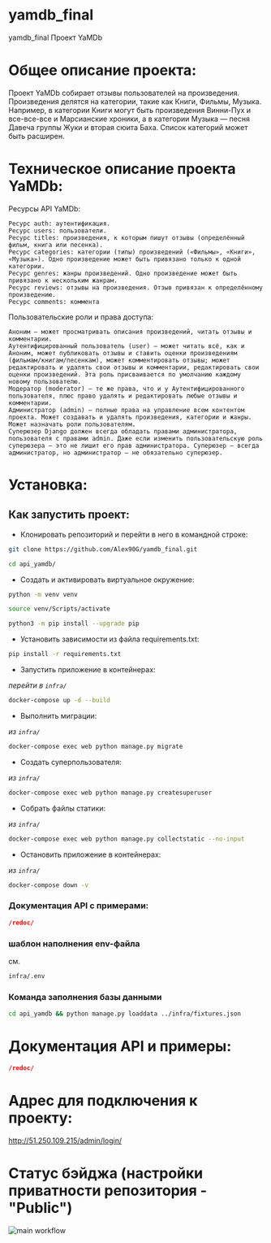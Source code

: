 # yamdb_final
yamdb_final
Проект YaMDb

# Общее описание проекта:
Проект YaMDb собирает отзывы пользователей на произведения.
Произведения делятся на категории, такие как Книги, Фильмы, Музыка. Например, в категории Книги могут быть произведения Винни-Пух и все-все-все и Марсианские хроники, а в категории Музыка — песня Давеча группы Жуки и вторая сюита Баха. Список категорий может быть расширен. 


# Техническое описание проекта YaMDb:

Ресурсы API YaMDb:

    Ресурс auth: аутентификация.
    Ресурс users: пользователи.
    Ресурс titles: произведения, к которым пишут отзывы (определённый фильм, книга или песенка).
    Ресурс categories: категории (типы) произведений («Фильмы», «Книги», «Музыка»). Одно произведение может быть привязано только к одной категории.
    Ресурс genres: жанры произведений. Одно произведение может быть привязано к нескольким жанрам.
    Ресурс reviews: отзывы на произведения. Отзыв привязан к определённому произведению.
    Ресурс comments: коммента

Пользовательские роли и права доступа:

    Аноним — может просматривать описания произведений, читать отзывы и комментарии.
    Аутентифицированный пользователь (user) — может читать всё, как и Аноним, может публиковать отзывы и ставить оценки произведениям (фильмам/книгам/песенкам), может комментировать отзывы; может редактировать и удалять свои отзывы и комментарии, редактировать свои оценки произведений. Эта роль присваивается по умолчанию каждому новому пользователю.
    Модератор (moderator) — те же права, что и у Аутентифицированного пользователя, плюс право удалять и редактировать любые отзывы и комментарии.
    Администратор (admin) — полные права на управление всем контентом проекта. Может создавать и удалять произведения, категории и жанры. Может назначать роли пользователям.
    Суперюзер Django должен всегда обладать правами администратора, пользователя с правами admin. Даже если изменить пользовательскую роль суперюзера — это не лишит его прав администратора. Суперюзер — всегда администратор, но администратор — не обязательно суперюзер.

# Установка:

## Как запустить проект:

- Клонировать репозиторий и перейти в него в командной строке:

```bash
git clone https://github.com/Alex90G/yamdb_final.git
```

```bash
cd api_yamdb/
```

- Cоздать и активировать виртуальное окружение:

```bash
python -m venv venv
```

```bash
source venv/Scripts/activate
```

```bash
python3 -m pip install --upgrade pip
```

- Установить зависимости из файла requirements.txt:

```bash
pip install -r requirements.txt
```

- Запустить приложение в контейнерах:

*перейти в `infra/`*
```bash
docker-compose up -d --build
```

- Выполнить миграции:

*из `infra/`*
```bash
docker-compose exec web python manage.py migrate
```

- Создать суперпользователя:

*из `infra/`*
```bash
docker-compose exec web python manage.py createsuperuser
```

- Собрать файлы статики:

*из `infra/`*
```bash
docker-compose exec web python manage.py collectstatic --no-input
```

- Остановить приложение в контейнерах:

*из `infra/`*
```bash
docker-compose down -v
```

### Документация API с примерами:

```json
/redoc/
```

### шаблон наполнения env-файла
см.
```bash
infra/.env
```

### Команда заполнения базы данными
```bash
cd api_yamdb && python manage.py loaddata ../infra/fixtures.json
```

# Документация API и примеры:

```json
/redoc/
```

# Адрес для подключения к проекту:
http://51.250.109.215/admin/login/

# Статус бэйджа (настройки приватности репозитория - "Public")
![main workflow](https://github.com/Alex90G/yamdb_final/actions/workflows/yamdb_workflow.yml/badge.svg)
